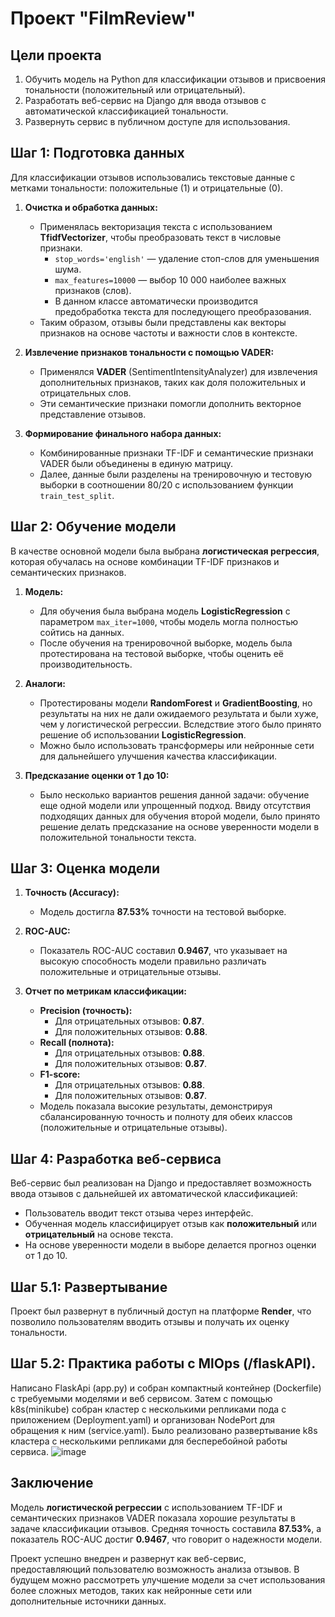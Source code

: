 # Проект "FilmReview"

## Цели проекта
1. Обучить модель на Python для классификации отзывов и присвоения тональности (положительный или отрицательный).
2. Разработать веб-сервис на Django для ввода отзывов с автоматической классификацией тональности.
3. Развернуть сервис в публичном доступе для использования.

## Шаг 1: Подготовка данных

Для классификации отзывов использовались текстовые данные с метками тональности: положительные (1) и отрицательные (0).

1. **Очистка и обработка данных:**
   - Применялась векторизация текста с использованием **TfidfVectorizer**, чтобы преобразовать текст в числовые признаки.
     - `stop_words='english'` — удаление стоп-слов для уменьшения шума.
     - `max_features=10000` — выбор 10 000 наиболее важных признаков (слов).
     - В данном классе автоматически производится предобработка текста для последующего преобразования.
   - Таким образом, отзывы были представлены как векторы признаков на основе частоты и важности слов в контексте.

2. **Извлечение признаков тональности с помощью VADER:**
   - Применялся **VADER** (SentimentIntensityAnalyzer) для извлечения дополнительных признаков, таких как доля положительных и отрицательных слов.
   - Эти семантические признаки помогли дополнить векторное представление отзывов.

3. **Формирование финального набора данных:**
   - Комбинированные признаки TF-IDF и семантические признаки VADER были объединены в единую матрицу.
   - Далее, данные были разделены на тренировочную и тестовую выборки в соотношении 80/20 с использованием функции `train_test_split`.

## Шаг 2: Обучение модели

В качестве основной модели была выбрана **логистическая регрессия**, которая обучалась на основе комбинации TF-IDF признаков и семантических признаков.

1. **Модель:**
   - Для обучения была выбрана модель **LogisticRegression** с параметром `max_iter=1000`, чтобы модель могла полностью сойтись на данных.
   - После обучения на тренировочной выборке, модель была протестирована на тестовой выборке, чтобы оценить её производительность.

2. **Аналоги:**
   - Протестированы модели **RandomForest** и **GradientBoosting**, но результаты на них не дали ожидаемого результата и были хуже, чем у логистической регрессии. Вследствие этого было принято решение об использовании **LogisticRegression**.
   - Можно было использовать трансформеры или нейронные сети для дальнейшего улучшения качества классификации.

3. **Предсказание оценки от 1 до 10:**
   - Было несколько вариантов решения данной задачи: обучение еще одной модели или упрощенный подход. Ввиду отсутствия подходящих данных для обучения второй модели, было принято решение делать предсказание на основе уверенности модели в положительной тональности текста.

## Шаг 3: Оценка модели

1. **Точность (Accuracy):** 
   - Модель достигла **87.53%** точности на тестовой выборке.

2. **ROC-AUC:** 
   - Показатель ROC-AUC составил **0.9467**, что указывает на высокую способность модели правильно различать положительные и отрицательные отзывы.

3. **Отчет по метрикам классификации:**
   - **Precision (точность):**
     - Для отрицательных отзывов: **0.87**.
     - Для положительных отзывов: **0.88**.
   - **Recall (полнота):**
     - Для отрицательных отзывов: **0.88**.
     - Для положительных отзывов: **0.87**.
   - **F1-score:**
     - Для отрицательных отзывов: **0.88**.
     - Для положительных отзывов: **0.87**.
   - Модель показала высокие результаты, демонстрируя сбалансированную точность и полноту для обеих классов (положительные и отрицательные отзывы).

## Шаг 4: Разработка веб-сервиса

Веб-сервис был реализован на Django и предоставляет возможность ввода отзывов с дальнейшей их автоматической классификацией:
- Пользователь вводит текст отзыва через интерфейс.
- Обученная модель классифицирует отзыв как **положительный** или **отрицательный** на основе текста.
- На основе уверенности модели в выборе делается прогноз оценки от 1 до 10.

## Шаг 5.1: Развертывание
Проект был развернут в публичный доступ на платформе **Render**, что позволило пользователям вводить отзывы и получать их оценку тональности.

## Шаг 5.2: Практика работы с MlOps (/flaskAPI).

Написано FlaskApi (app.py) и собран компактный контейнер (Dockerfile) с требуемыми моделями и веб сервисом. Затем с помощью k8s(minikube) собран кластер с несколькими репликами пода с приложением (Deployment.yaml) и организован NodePort для обращения к ним (service.yaml).
Было реализовано развертывание k8s кластера c несколькими репликами для бесперебойной работы сервиса. ![image](https://github.com/user-attachments/assets/1e0de52a-5d6c-4d61-90d3-0b63944dd8f8)

## Заключение

Модель **логистической регрессии** с использованием TF-IDF и семантических признаков VADER показала хорошие результаты в задаче классификации отзывов. Средняя точность составила **87.53%**, а показатель ROC-AUC достиг **0.9467**, что говорит о надежности модели.

Проект успешно внедрен и развернут как веб-сервис, предоставляющий пользователю возможность анализа отзывов. В будущем можно рассмотреть улучшение модели за счет использования более сложных методов, таких как нейронные сети или дополнительные источники данных.

